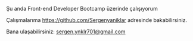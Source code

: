 Şu anda Front-end Developer Bootcamp üzerinde çalışıyorum

Çalışmalarıma https://github.com/Sergenyaniklar adresinde bakabilirsiniz.

Bana ulaşabilirsiniz: sergen.ynklr701@gmail.com
